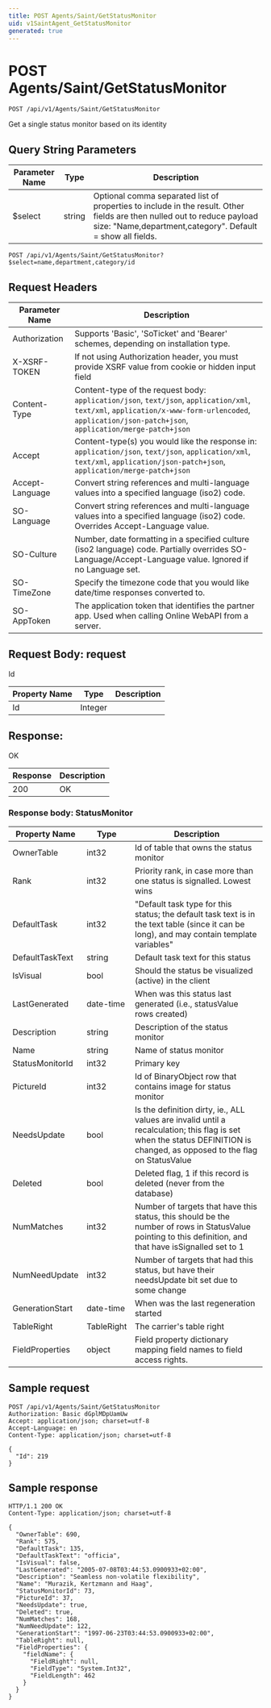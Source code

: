 ```yaml
---
title: POST Agents/Saint/GetStatusMonitor
uid: v1SaintAgent_GetStatusMonitor
generated: true
---
```


# POST Agents/Saint/GetStatusMonitor

```http
POST /api/v1/Agents/Saint/GetStatusMonitor
```

Get a single status monitor based on its identity







## Query String Parameters

| Parameter Name | Type |  Description |
|----------------|------|--------------|
| $select | string |  Optional comma separated list of properties to include in the result. Other fields are then nulled out to reduce payload size: "Name,department,category". Default = show all fields. |

```http
POST /api/v1/Agents/Saint/GetStatusMonitor?$select=name,department,category/id
```


## Request Headers

| Parameter Name | Description |
|----------------|-------------|
| Authorization  | Supports 'Basic', 'SoTicket' and 'Bearer' schemes, depending on installation type. |
| X-XSRF-TOKEN   | If not using Authorization header, you must provide XSRF value from cookie or hidden input field |
| Content-Type | Content-type of the request body: `application/json`, `text/json`, `application/xml`, `text/xml`, `application/x-www-form-urlencoded`, `application/json-patch+json`, `application/merge-patch+json` |
| Accept         | Content-type(s) you would like the response in: `application/json`, `text/json`, `application/xml`, `text/xml`, `application/json-patch+json`, `application/merge-patch+json` |
| Accept-Language | Convert string references and multi-language values into a specified language (iso2) code. |
| SO-Language | Convert string references and multi-language values into a specified language (iso2) code. Overrides Accept-Language value. |
| SO-Culture | Number, date formatting in a specified culture (iso2 language) code. Partially overrides SO-Language/Accept-Language value. Ignored if no Language set. |
| SO-TimeZone | Specify the timezone code that you would like date/time responses converted to. |
| SO-AppToken | The application token that identifies the partner app. Used when calling Online WebAPI from a server. |

## Request Body: request 

Id 

| Property Name | Type |  Description |
|----------------|------|--------------|
| Id | Integer |  |

## Response:

OK

| Response | Description |
|----------------|-------------|
| 200 | OK |

### Response body: StatusMonitor

| Property Name | Type |  Description |
|----------------|------|--------------|
| OwnerTable | int32 | Id of table that owns the status monitor |
| Rank | int32 | Priority rank, in case more than one status is signalled. Lowest wins |
| DefaultTask | int32 | "Default task type for this status; the default task text is in the text table (since it can be long), and may contain template variables" |
| DefaultTaskText | string | Default task text for this status |
| IsVisual | bool | Should the status be visualized (active) in the client |
| LastGenerated | date-time | When was this status last generated (i.e., statusValue rows created) |
| Description | string | Description of the status monitor |
| Name | string | Name of status monitor |
| StatusMonitorId | int32 | Primary key |
| PictureId | int32 | Id of BinaryObject row that contains image for status monitor |
| NeedsUpdate | bool | Is the definition dirty, ie., ALL values are invalid until a recalculation; this flag is set when the status DEFINITION is changed, as opposed to the flag on StatusValue |
| Deleted | bool | Deleted flag, 1 if this record is deleted (never from the database) |
| NumMatches | int32 | Number of targets that have this status, this should be the number of rows in StatusValue pointing to this definition, and that have isSignalled set to 1 |
| NumNeedUpdate | int32 | Number of targets that had this status, but have their needsUpdate bit set due to some change |
| GenerationStart | date-time | When was the last regeneration started |
| TableRight | TableRight | The carrier's table right |
| FieldProperties | object | Field property dictionary mapping field names to field access rights. |

## Sample request

```http!
POST /api/v1/Agents/Saint/GetStatusMonitor
Authorization: Basic dGplMDpUamUw
Accept: application/json; charset=utf-8
Accept-Language: en
Content-Type: application/json; charset=utf-8

{
  "Id": 219
}
```

## Sample response

```http_
HTTP/1.1 200 OK
Content-Type: application/json; charset=utf-8

{
  "OwnerTable": 690,
  "Rank": 575,
  "DefaultTask": 135,
  "DefaultTaskText": "officia",
  "IsVisual": false,
  "LastGenerated": "2005-07-08T03:44:53.0900933+02:00",
  "Description": "Seamless non-volatile flexibility",
  "Name": "Murazik, Kertzmann and Haag",
  "StatusMonitorId": 73,
  "PictureId": 37,
  "NeedsUpdate": true,
  "Deleted": true,
  "NumMatches": 168,
  "NumNeedUpdate": 122,
  "GenerationStart": "1997-06-23T03:44:53.0900933+02:00",
  "TableRight": null,
  "FieldProperties": {
    "fieldName": {
      "FieldRight": null,
      "FieldType": "System.Int32",
      "FieldLength": 462
    }
  }
}
```